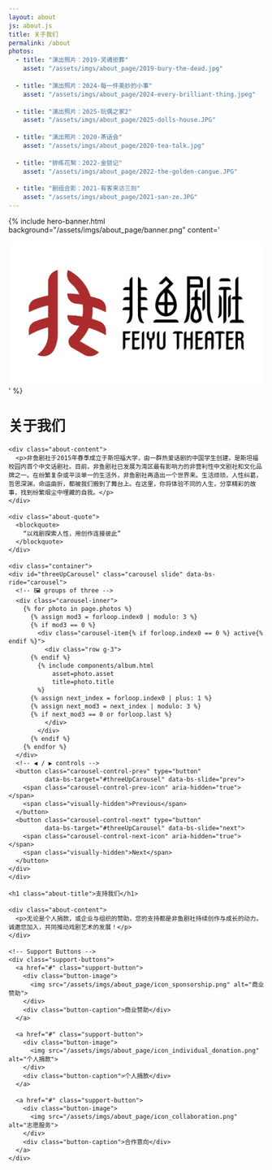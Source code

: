 ```yaml
---
layout: about
js: about.js
title: 关于我们
permalink: /about
photos:
  - title: "演出照片：2019-灵魂拒葬"
    asset: "/assets/imgs/about_page/2019-bury-the-dead.jpg"

  - title: "演出照片：2024-每一件美妙的小事"
    asset: "/assets/imgs/about_page/2024-every-brilliant-thing.jpeg"

  - title: "演出照片：2025-玩偶之家2"
    asset: "/assets/imgs/about_page/2025-dolls-house.JPG"

  - title: "演出照片：2020-茶话会"
    asset: "/assets/imgs/about_page/2020-tea-talk.jpg"

  - title: "排练花絮：2022-金锁记"
    asset: "/assets/imgs/about_page/2022-the-golden-cangue.JPG"

  - title: "剧组合影：2021-有客来访三则"
    asset: "/assets/imgs/about_page/2021-san-ze.JPG"
---
```


<!-- Hero Banner Section -->
{% include hero-banner.html
    background="/assets/imgs/about_page/banner.png"
    content='<div class="hero-logo"><img src="/assets/imgs/logo.png" alt="Feiyu Theater Logo"></div>'
%}

<!-- Main Content -->
<main class="about-main">
  <div class="container text-center">
    <h1 class="about-title">关于我们</h1>

    <div class="about-content">
      <p>非鱼剧社于2015年春季成立于斯坦福大学，由一群热爱话剧的中国学生创建，是斯坦福校园内首个中文话剧社。目前，非鱼剧社已发展为湾区最有影响力的非营利性中文剧社和文化品牌之一。在纷繁复杂或平淡单一的生活外，非鱼剧社再造出一个世界来。生活烦琐，人性纠葛，哲思深渊，命运曲折，都被我们搬到了舞台上。在这里，你将体验不同的人生，分享精彩的故事，找到纷繁烟尘中埋藏的自我。</p>
    </div>

    <div class="about-quote">
      <blockquote>
        “以戏剧探索人性，用创作连接彼此”
      </blockquote>
    </div>

    <div class="container">
    <div id="threeUpCarousel" class="carousel slide" data-bs-ride="carousel">
      <!-- 🖼️ groups of three -->
      <div class="carousel-inner">
        {% for photo in page.photos %}
          {% assign mod3 = forloop.index0 | modulo: 3 %}
          {% if mod3 == 0 %}
            <div class="carousel-item{% if forloop.index0 == 0 %} active{% endif %}">
              <div class="row g-3">
          {% endif %}
            {% include components/album.html
                asset=photo.asset
                title=photo.title
            %}
          {% assign next_index = forloop.index0 | plus: 1 %}
          {% assign next_mod3 = next_index | modulo: 3 %}
          {% if next_mod3 == 0 or forloop.last %}
              </div>
            </div>
          {% endif %}
        {% endfor %}
      </div>
      <!-- ◀ / ▶ controls -->
      <button class="carousel-control-prev" type="button"
              data-bs-target="#threeUpCarousel" data-bs-slide="prev">
        <span class="carousel-control-prev-icon" aria-hidden="true"></span>
        <span class="visually-hidden">Previous</span>
      </button>
      <button class="carousel-control-next" type="button"
              data-bs-target="#threeUpCarousel" data-bs-slide="next">
        <span class="carousel-control-next-icon" aria-hidden="true"></span>
        <span class="visually-hidden">Next</span>
      </button>
    </div>
    </div>

    <h1 class="about-title">支持我们</h1>

    <div class="about-content">
      <p>无论是个人捐款，或企业与组织的赞助，您的支持都是非鱼剧社持续创作与成长的动力。诚邀您加入，共同推动戏剧艺术的发展！</p>
    </div>

    <!-- Support Buttons -->
    <div class="support-buttons">
      <a href="#" class="support-button">
        <div class="button-image">
          <img src="/assets/imgs/about_page/icon_sponsorship.png" alt="商业赞助">
        </div>
        <div class="button-caption">商业赞助</div>
      </a>

      <a href="#" class="support-button">
        <div class="button-image">
          <img src="/assets/imgs/about_page/icon_individual_donation.png" alt="个人捐款">
        </div>
        <div class="button-caption">个人捐款</div>
      </a>

      <a href="#" class="support-button">
        <div class="button-image">
          <img src="/assets/imgs/about_page/icon_collaboration.png" alt="志愿服务">
        </div>
        <div class="button-caption">合作意向</div>
      </a>
    </div>
  </div>
</main>
